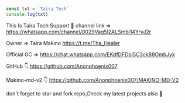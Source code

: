 ``` js

const txt = `Taira Tech`
console.log(txt)
```


This Is Taira Tech Support 🦄 
channel link  =>
https://whatsapp.com/channel/0029Vag5l2ALSmbi14YryJ2r

Owner => Taira Makino
 https://t.me/Tha_Healer 

Official GC => https://chat.whatsapp.com/EKdfDFDoi5C3ck88OmbJyk

GitHub 👇
https://github.com/Anonphoenix007

Makino-md-v2 👇
https://github.com/Anonphoenix007/MAKINO-MD-V2

don't forget to star and fork repo,Check my latest projects also 🤗

